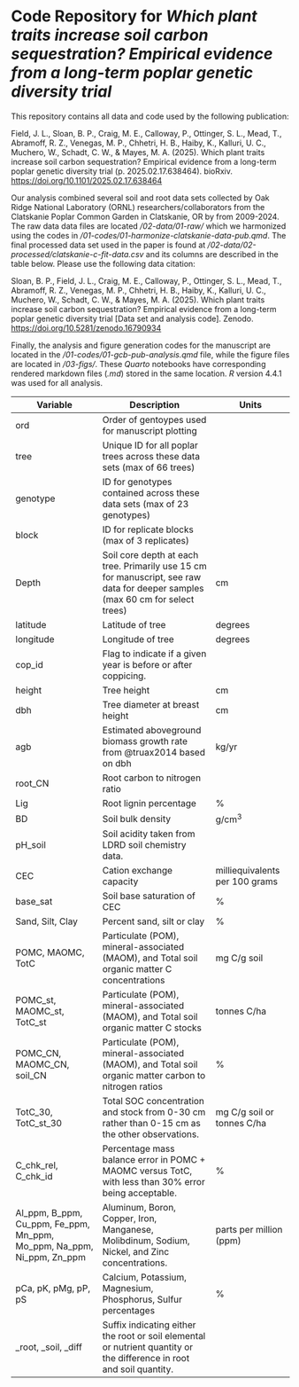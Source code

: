 # Code Repository for *Which plant traits increase soil carbon sequestration? Empirical evidence from a long-term poplar genetic diversity trial*
This repository contains all data and code used by the following publication:

Field, J. L., Sloan, B. P., Craig, M. E., Calloway, P., Ottinger, S. L., Mead, T., Abramoff, R. Z., Venegas, M. P., Chhetri, H. B., Haiby, K., Kalluri, U. C., Muchero, W., Schadt, C. W., & Mayes, M. A. (2025). Which plant traits increase soil carbon sequestration? Empirical evidence from a long-term poplar genetic diversity trial (p. 2025.02.17.638464). bioRxiv. https://doi.org/10.1101/2025.02.17.638464

Our analysis combined several soil and root data sets collected by Oak Ridge National Laboratory (ORNL) researchers/collaborators from the Clatskanie Poplar Common Garden in Clatskanie, OR by from 2009-2024. The raw data data files are located */02-data/01-raw/* which we harmonized using the codes in */01-codes/01-harmonize-clatskanie-data-pub.qmd*. The final processed data set used in the paper is found at */02-data/02-processed/clatskanie-c-fit-data.csv* and its columns are described in the table below. Please use the following data citation:

Sloan, B. P., Field, J. L., Craig, M. E., Calloway, P., Ottinger, S. L., Mead, T., Abramoff, R. Z., Venegas, M. P., Chhetri, H. B., Haiby, K., Kalluri, U. C., Muchero, W., Schadt, C. W., & Mayes, M. A. (2025). Which plant traits increase soil carbon sequestration? Empirical evidence from a long-term poplar genetic diversity trial [Data set and analysis code]. Zenodo. https://doi.org/10.5281/zenodo.16790934

Finally, the analysis and figure generation codes for the manuscript are located in the */01-codes/01-gcb-pub-analysis.qmd* file, while the figure files are located in */03-figs/*. These *Quarto* notebooks have corresponding rendered markdown files (*.md*) stored in the same location. *R* version 4.4.1 was used for all analysis. 

| Variable                                                              | Description                                                                                                                    | Units                          |
|------------------------|------------------------|------------------------|
| ord                                                                   | Order of gentoypes used for manuscript plotting                                                                                |                                |
| tree                                                                  | Unique ID for all poplar trees across these data sets (max of 66 trees)                                                        |                                |
| genotype                                                              | ID for genotypes contained across these data sets (max of 23 genotypes)                                                        |                                |
| block                                                                 | ID for replicate blocks (max of 3 replicates)                                                                                  |                                |
| Depth                                                                 | Soil core depth at each tree. Primarily use 15 cm for manuscript, see raw data for deeper samples (max 60 cm for select trees) | cm                             |
| latitude                                                              | Latitude of tree                                                                                                               | degrees                        |
| longitude                                                             | Longitude of tree                                                                                                              | degrees                        |
| cop_id                                                                | Flag to indicate if a given year is before or after coppicing.                                                                 |                                |
| height                                                                | Tree height                                                                                                                    | cm                             |
| dbh                                                                   | Tree diameter at breast height                                                                                                 | cm                             |
| agb                                                                   | Estimated aboveground biomass growth rate from @truax2014 based on dbh                                                                     | kg/yr                             |
| root_CN                                                               | Root carbon to nitrogen ratio                                                                                                  |                                |
| Lig                                                                   | Root lignin percentage                                                                                                         | \%                             |
| BD                                                                    | Soil bulk density                                                                                                              | g/cm$^3$                       |
| pH_soil                                                               | Soil acidity taken from LDRD soil chemistry data.                                                                              |                                |
| CEC                                                                   | Cation exchange capacity                                                                                                       | milliequivalents per 100 grams |
| base_sat                                                              | Soil base saturation of CEC                                                                                                    | \%                             |
| Sand, Silt, Clay                                                      | Percent sand, silt or clay                                                                                                     | \%                             |
| POMC, MAOMC, TotC                                                     | Particulate (POM), mineral-associated (MAOM), and Total soil organic matter C concentrations                                   | mg C/g soil                    |
| POMC_st, MAOMC_st, TotC_st                                            | Particulate (POM), mineral-associated (MAOM), and Total soil organic matter C stocks                                           | tonnes C/ha                    |
| POMC_CN, MAOMC_CN, soil_CN                                            | Particulate (POM), mineral-associated (MAOM), and Total soil organic matter carbon to nitrogen ratios                          | \%                             |
| TotC_30, TotC_st_30                                                   | Total SOC concentration and stock from 0-30 cm rather than 0-15 cm as the other observations.                                  | mg C/g soil or tonnes C/ha     |
| C_chk_rel, C_chk_id                                                   | Percentage mass balance error in POMC + MAOMC versus TotC, with less than 30% error being acceptable.                          | \%                             |
| Al_ppm, B_ppm, Cu_ppm, Fe_ppm, Mn_ppm, Mo_ppm, Na_ppm, Ni_ppm, Zn_ppm | Aluminum, Boron, Copper, Iron, Manganese, Molibdinum, Sodium, Nickel, and Zinc concentrations.                                 | parts per million (ppm)        |
| pCa, pK, pMg, pP, pS                                                  | Calcium, Potassium, Magnesium, Phosphorus, Sulfur percentages                                                                  | \%                             |
| \_root, \_soil, \_diff                                                | Suffix indicating either the root or soil elemental or nutrient quantity or the difference in root and soil quantity.          |                   |
